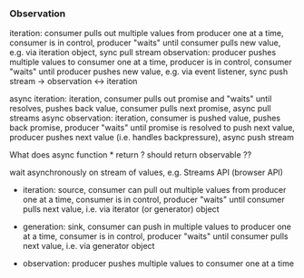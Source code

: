 ### Observation

iteration: consumer pulls out multiple values from producer one at a time, consumer is in control, producer "waits" until consumer pulls new value, e.g. via iteration object, sync pull stream
observation: producer pushes multiple values to consumer one at a time, producer is in control, consumer "waits" until producer pushes new value, e.g. via event listener, sync push stream
  → observation ↔ iteration

async iteration: iteration, consumer pulls out promise and "waits" until resolves, pushes back value, consumer pulls next promise, async pull streams
async observation: iteration, consumer is pushed value, pushes back promise, producer "waits" until promise is resolved to push next value, producer pushes next value (i.e. handles backpressure), async push stream

What does async function * return ? should return observable ??


wait asynchronously on stream of values, e.g. Streams API (browser API)


- iteration: source, consumer can pull out multiple values from producer one at a time, consumer is in control, producer "waits" until consumer pulls next value, i.e. via iterator (or generator) object
- generation: sink, consumer can push in multiple values to producer one at a time, consumer is in control, producer "waits" until consumer pulls next value, i.e. via generator object

- observation: producer pushes multiple values to consumer one at a time